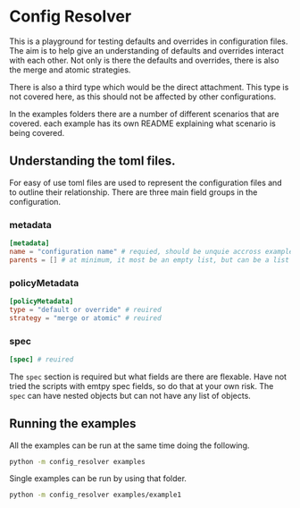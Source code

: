 # Config Resolver

This is a playground for testing defaults and overrides in configuration files.
The aim is to help give an understanding of defaults and overrides interact with each other.
Not only is there the defaults and overrides, there is also the merge and atomic strategies.  

There is also a third type which would be the direct attachment. 
This type is not covered here, as this should not be affected by other configurations.

In the examples folders there are a number of different scenarios that are covered.
each example has its own README explaining what scenario is being covered.

## Understanding the toml files.
For easy of use toml files are used to represent the configuration files and to outline their relationship.
There are three main field groups in the configuration. 

### metadata
```toml
[metadata]
name = "configuration name" # requied, should be unquie accross examples
parents = [] # at minimum, it most be an empty list, but can be a list of strings which match the names of the configuration files that  are regarded to be their parent.
```

### policyMetadata
```toml
[policyMetadata]
type = "default or override" # reuired
strategy = "merge or atomic" # reuired
```

### spec
```toml
[spec] # reuired
```
The `spec` section is required but what fields are there are flexable.
Have not tried the scripts with emtpy spec fields, so do that at your own risk.
The `spec` can have nested objects but can not have any list of objects.

## Running the examples
All the examples can be run at the same time doing the following.
```sh
python -m config_resolver examples
```

Single examples can be run by using that folder.
```sh
python -m config_resolver examples/example1
```
